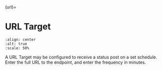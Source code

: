 (url)=

# URL Target

```{image} url.png
:align: center
:alt: true
:scale: 50%
```

A URL Target may be configured to receive a status post on a set schedule. Enter the full URL to the endpoint, and enter the frequency in minutes.
